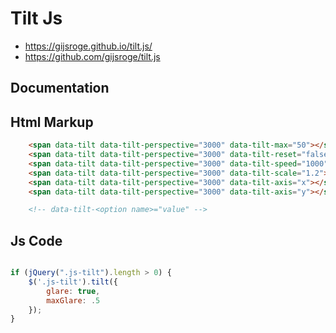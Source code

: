 # Tilt Js

- https://gijsroge.github.io/tilt.js/
- https://github.com/gijsroge/tilt.js

## Documentation


## Html Markup

```html
	<span data-tilt data-tilt-perspective="3000" data-tilt-max="50"></span>
	<span data-tilt data-tilt-perspective="3000" data-tilt-reset="false"></span>
	<span data-tilt data-tilt-perspective="3000" data-tilt-speed="1000"></span>
	<span data-tilt data-tilt-perspective="3000" data-tilt-scale="1.2"></span>
	<span data-tilt data-tilt-perspective="3000" data-tilt-axis="x"></span>
	<span data-tilt data-tilt-perspective="3000" data-tilt-axis="y"></span>

	<!-- data-tilt-<option name>="value" --> 
```

## Js Code

```js

if (jQuery(".js-tilt").length > 0) {
	$('.js-tilt').tilt({
		glare: true,
		maxGlare: .5
	});
}

```